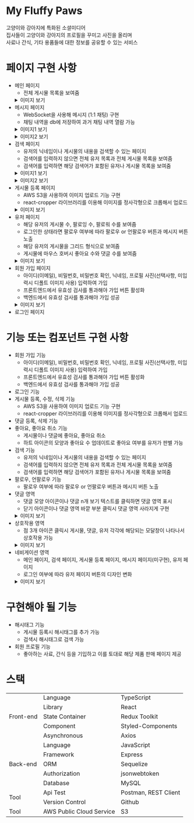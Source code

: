 # My Fluffy Paws
고양이와 강아지에 특화된 소셜미디어  
집사들이 고양이와 강아지의 프로필을 꾸미고 사진을 올리며  
사료나 간식, 기타 용품들에 대한 정보를 공유할 수 있는 서비스  
  
# 페이지 구현 사항
- 메인 페이지
  - 전체 게시물 목록을 보여줌
  <details>
    <summary>이미지 보기</summary>
    <left>
      <img
      src="https://jiho-image-storage.s3.ap-northeast-2.amazonaws.com/resume/main.png"
      />
    </left>
  </details>
- 메시지 페이지
  - WebSocket을 사용해 메시지 (1:1 채팅) 구현
  - 채팅 내역을 db에 저장하여 과거 채팅 내역 열람 가능
  <details>
    <summary>이미지1 보기</summary>
    <left>
      <img
      src="https://jiho-image-storage.s3.ap-northeast-2.amazonaws.com/resume/chat1.png"
      />
    </left>
    </details>
  <details>
    <summary>이미지2 보기</summary>
    <left>
      <img
      src="https://jiho-image-storage.s3.ap-northeast-2.amazonaws.com/resume/chat2.png"
      />
    </left>
    </details>
- 검색 페이지
  - 유저의 닉네임이나 게시물의 내용을 검색할 수 있는 페이지
  - 검색어를 입력하지 않으면 전체 유저 목록과 전체 게시물 목록을 보여줌
  - 검색어를 입력하면 해당 검색어가 포함된 유저나 게시물 목록을 보여줌
  <details>
    <summary>이미지1 보기</summary>
    <left>
      <img
      src="https://jiho-image-storage.s3.ap-northeast-2.amazonaws.com/resume/search1.png"
      />
    </left>
    </details>
  <details>
    <summary>이미지2 보기</summary>
    <left>
      <img
      src="https://jiho-image-storage.s3.ap-northeast-2.amazonaws.com/resume/search2.png"
      />
    </left>
    </details>
- 게시물 등록 페이지
  - AWS S3을 사용하여 이미지 업로드 기능 구현
  - react-cropper 라이브러리를 이용해 이미지를 정사각형으로 크롭해서 업로드
  <details>
    <summary>이미지 보기</summary>
    <left>
      <img
      src="https://jiho-image-storage.s3.ap-northeast-2.amazonaws.com/resume/crop.png"
      />
    </left>
    </details>
- 유저 페이지
  - 해당 유저의 게시물 수, 팔로잉 수, 팔로워 수를 보여줌
  - 로그인한 상태라면 팔로우 여부에 따라 팔로우 or 언팔로우 버튼과 메시지 버튼 노출
  - 해당 유저의 게시물을 그리드 형식으로 보여줌
  - 게시물에 마우스 호버시 좋아요 수와 댓글 수를 보여줌
  <details>
    <summary>이미지 보기</summary>
    <left>
      <img
      src="https://jiho-image-storage.s3.ap-northeast-2.amazonaws.com/resume/user.png"
      />
    </left>
    </details>
- 회원 가입 페이지
  - 아이디(이메일), 비밀번호, 비밀번호 확인, 닉네임, 프로필 사진(선택사항, 미입력시 디폴트 이미지 사용) 입력하여 가입
  - 프론트엔드에서 유효성 검사를 통과해야 가입 버튼 활성화
  - 백엔드에서 유효성 검사를 통과해야 가입 성공
  <details>
    <summary>이미지 보기</summary>
    <left>
      <img
      src="https://jiho-image-storage.s3.ap-northeast-2.amazonaws.com/resume/register.png"
      />
    </left>
    </details>
- 로그인 페이지

# 기능 또는 컴포넌트 구현 사항
- 회원 가입 기능
  - 아이디(이메일), 비밀번호, 비밀번호 확인, 닉네임, 프로필 사진(선택사항, 미입력시 디폴트 이미지 사용) 입력하여 가입
  - 프론트엔드에서 유효성 검사를 통과해야 가입 버튼 활성화
  - 백엔드에서 유효성 검사를 통과해야 가입 성공
- 로그인 기능
- 게시물 등록, 수정, 삭제 기능
  - AWS S3을 사용하여 이미지 업로드 기능 구현
  - react-cropper 라이브러리를 이용해 이미지를 정사각형으로 크롭해서 업로드
- 댓글 등록, 삭제 기능
- 좋아요, 좋아요 취소 기능
  - 게시물이나 댓글에 좋아요, 좋아요 취소
  - 하트 아이콘의 모양과 좋아요 수 업데이트로 좋아요 여부를 유저가 판별 가능
- 검색 기능
  - 유저의 닉네임이나 게시물의 내용을 검색할 수 있는 페이지
  - 검색어를 입력하지 않으면 전체 유저 목록과 전체 게시물 목록을 보여줌
  - 검색어를 입력하면 해당 검색어가 포함된 유저나 게시물 목록을 보여줌
- 팔로우, 언팔로우 기능
  - 팔로우 여부에 따라 팔로우 or 언팔로우 버튼과 메시지 버튼 노출
- 댓글 영역
  - 댓글 모양 아이콘이나 댓글 n개 보기 텍스트를 클릭하면 댓글 영역 표시
  - 닫기 아이콘이나 댓글 영역 바깥 부분 클릭시 댓글 영역 사라지게 구현
  <details>
    <summary>이미지 보기</summary>
    <left>
      <img
      src="https://jiho-image-storage.s3.ap-northeast-2.amazonaws.com/resume/comment.png"
      />
    </left>
    </details>
- 상호작용 영역
  - 점 3개 아이콘 클릭시 게시물, 댓글, 유저 각각에 해당되는 모달창이 나타나서 상호작용 가능
  <details>
    <summary>이미지 보기</summary>
    <left>
      <img
      src="https://jiho-image-storage.s3.ap-northeast-2.amazonaws.com/resume/modal.png"
      />
    </left>
    </details>
- 네비게이션 영역
  - 메인 페이지, 검색 페이지, 게시물 등록 페이지, 메시지 페이지(미구현), 유저 페이지
  - 로그인 여부에 따라 유저 페이지 버튼의 디자인 변화
  <details>
    <summary>이미지 보기</summary>
    <left>
      <img
      src="https://jiho-image-storage.s3.ap-northeast-2.amazonaws.com/resume/navigation.png"
      />
    </left>
    </details>

# 구현해야 될 기능
- 해시태그 기능
  - 게시물 등록시 해시태그를 추가 가능
  - 검색시 해시태그로 검색 가능
- 회원 프로필 기능
  - 좋아하는 사료, 간식 등을 기입하고 이를 토대로 해당 제품 판매 페이지 제공
    
# 스택
<table>
  <tr>
    <td rowspan="6">Front-end</td>
  </tr>
  <tr>
    <td>Language</td>
    <td>TypeScript</td>
  </tr>
  <tr>
    <td>Library</td>
    <td>React</td>
  </tr>
  <tr>
    <td>State Container</td>
    <td>Redux Toolkit</td>
  </tr>
  <tr>
    <td>Component</td>
    <td>Styled-Components</td>
  </tr>
  <tr>
    <td>Asynchronous</td>
    <td>Axios</td>
  </tr>
  <tr>
    <td rowspan="6">Back-end</td>
  </tr>
  <tr>
    <td>Language</td>
    <td>JavaScript</td>
  </tr>
  <tr>
    <td>Framework</td>
    <td>Express</td>
  </tr>
  <tr>
    <td>ORM</td>
    <td>Sequelize</td>
  </tr>
  <tr>
    <td>Authorization</td>
    <td>jsonwebtoken</td>
  </tr>
  <tr>
    <td>Database</td>
    <td>MySQL</td>
  </tr>
  <tr>
    <td rowspan="3">Tool</td>
  </tr>
  <tr>
    <td>Api Test</td>
    <td>Postman, REST Client</td>
  </tr>
  <tr>
    <td>Version Control</td>
    <td>Github</td>
  </tr>
  <tr>
    <td rowspan="2">Tool</td>
  </tr>
  <tr>
    <td>AWS Public Cloud Service</td>
    <td>S3</td>
  </tr>
</table>
